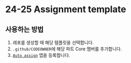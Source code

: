 # 24-25 Assignment template

## 사용하는 방법

1. 레포를 생성할 때 해당 템플릿을 선택합니다.
2. `.github/CODEOWNER`에 해당 파트 Core 멤버를 추가합니다.
3. [`Auto assign`](https://github.com/apps/auto-assign) 앱을 등록합니다.

